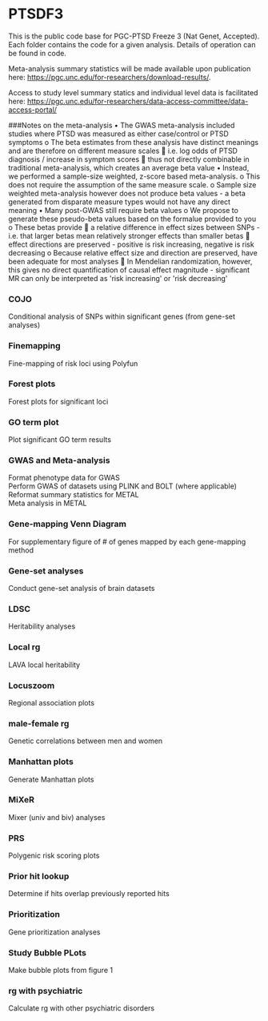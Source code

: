 # PTSDF3
This is the public code base for PGC-PTSD Freeze 3 (Nat Genet, Accepted). Each folder contains the code for a given analysis. Details of operation can be found in code.
  
Meta-analysis summary statistics will be made available upon publication here: https://pgc.unc.edu/for-researchers/download-results/. 

Access to study level summary statics and individual level data is facilitated here: https://pgc.unc.edu/for-researchers/data-access-committee/data-access-portal/


###Notes on the meta-analysis
•	The GWAS meta-analysis included studies where PTSD was measured as either case/control or PTSD symptoms
o	The beta estimates from these analysis have distinct meanings and are therefore on different measure scales
	i.e. log odds of PTSD diagnosis / increase in symptom scores
	thus not directly combinable in traditional meta-analysis, which creates an average beta value
•	Instead,  we performed a sample-size weighted, z-score based meta-analysis. 
o	This does not require the assumption of the same measure scale.
o	Sample size weighted meta-analysis however does not produce beta values - a beta generated from disparate measure types would not have any direct meaning 
•	Many post-GWAS still require beta values
o	We propose to generate these pseudo-beta values based on the formalue provided to you
o	These betas provide
	a relative difference in effect sizes between SNPs - i.e. that larger betas mean relatively stronger effects than smaller betas
	effect directions are preserved - positive is risk increasing, negative is risk decreasing
o	Because relative effect size and direction are preserved, have been adequate for most analyses
	In Mendelian randomization, however, this gives no direct quantification of causal effect magnitude - significant MR can only be interpreted as 'risk increasing' or 'risk decreasing'



### COJO
Conditional analysis of SNPs within significant genes (from gene-set analyses)

### Finemapping
Fine-mapping of risk loci using Polyfun

### Forest plots
Forest plots for significant loci

### GO term plot
Plot significant GO term results

### GWAS and Meta-analysis
Format phenotype data for GWAS  
Perform GWAS of datasets using PLINK and BOLT (where applicable)  
Reformat summary statistics for METAL  
Meta analysis in METAL  

### Gene-mapping Venn Diagram
For supplementary figure of # of genes mapped by each gene-mapping method

### Gene-set analyses
Conduct gene-set analysis of brain datasets

### LDSC
Heritability analyses

### Local rg
LAVA local heritability

### Locuszoom
Regional association plots

### male-female rg
Genetic correlations between men and women

### Manhattan plots
Generate Manhattan plots 

### MiXeR
Mixer (univ and biv) analyses

### PRS
Polygenic risk scoring plots

### Prior hit lookup
Determine if hits overlap previously reported hits

### Prioritization
Gene prioritization analyses

### Study Bubble PLots
Make bubble plots from figure 1

### rg with psychiatric
Calculate rg with other psychiatric disorders


